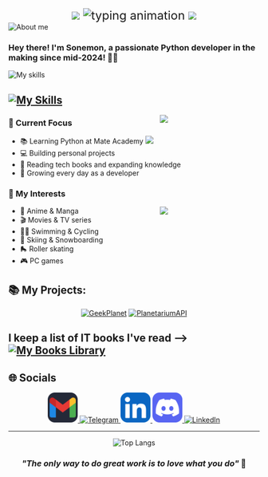 <div align="center" style="font-size: 24px;">
  <img src="https://media.giphy.com/media/VgCDAzcKvsR6OM0uWg/giphy.gif" width="50">
  <img src="https://readme-typing-svg.herokuapp.com?font=Fira+Code&size=28&duration=3000&pause=1000&color=6419fa&center=true&vCenter=true&width=500&height=70&lines=👋+Welcome+to+my+GitHub!+👨‍💻;🌆+Python+Developer+🐍;💜+Anime+and+Games+Lover+💜" alt="typing animation" />
  <img src="https://media.giphy.com/media/VgCDAzcKvsR6OM0uWg/giphy.gif" width="50">
</div>

<img src="https://p84.cooltext.com/Rendered/Cool%20Text%20-%20About%20Me%20480273514077898.png" alt="About me" width=200/>

### Hey there! I'm **Sonemon**, a passionate Python developer in the making since mid-2024! 🐍✨

<img src="https://p84.cooltext.com/Rendered/Cool%20Text%20-%20My%20skills%20480273514077898.png" alt="My skills" width=200/>

[![My Skills](https://skillicons.dev/icons?i=html,css,python,bots,django,fastapi,docker,git)](https://skillicons.dev)
--

<img align="right" src="https://media1.giphy.com/media/v1.Y2lkPTc5MGI3NjExa2h6Zzd0NjZsYzlqdWVlemlvZmt3aDE1MGpqcXRudGd0ajV1aGdsYiZlcD12MV9pbnRlcm5hbF9naWZfYnlfaWQmY3Q9Zw/XWeJDaxYa1YrK/giphy.gif" width="200"/>

### 🚀 Current Focus

- 📚 Learning Python at Mate
  Academy <img src="https://play-lh.googleusercontent.com/z-zHpsLw57zNu0mLRou3qr9wV8Q21aQJP8yYpcAl1qnGg3zm9gG1irU_LMFAUcoWmkU=w240-h480-rw" width="15">
- 💻 Building personal projects
- 📖 Reading tech books and expanding knowledge
- 🌱 Growing every day as a developer

### 🎯 My Interests

<img align="right" src="https://media.giphy.com/media/JIX9t2j0ZTN9S/giphy.gif" width="200"/>

- 🎌 Anime & Manga
- 🎬 Movies & TV series
- 🏊‍♂️ Swimming & Cycling
- 🎿 Skiing & Snowboarding
- 🛼 Roller skating
- 🎮 PC games

## 📚 My Projects:

<div align="center">

[![GeekPlanet](https://github-readme-stats.vercel.app/api/pin/?username=Sonemon&repo=GeekPlanet&theme=shades-of-purple)](https://github.com/Sonemon/GeekPlanet) [![PlanetariumAPI](https://github-readme-stats.vercel.app/api/pin/?username=Sonemon&repo=py-drf-PlanetariumAPI&theme=shades-of-purple)](https://github.com/Sonemon/py-drf-PlanetariumAPI)

</div>

## I keep a list of IT books I've read --> [![My Books Library](https://img.shields.io/badge/My_Books_Library-Click_Here-6e8efb?style=for-the-badge&logo=bookstack&logoColor=white)](books/README.md)

## 🌐 Socials

<p align="center">
  <a href="https://mail.google.com/mail/u/3/?tf=cm&fs=1&to=mrgl.pda.dev@gmail.com">
    <img src="https://github.com/tandpfun/skill-icons/raw/main/icons/Gmail-Dark.svg" width="60" alt="Email">
  </a>
  <a href="https://t.me/mrgl_dev">
    <img src="https://upload.wikimedia.org/wikipedia/commons/thumb/8/82/Telegram_logo.svg/2048px-Telegram_logo.svg.png" width="60" alt="Telegram">
  </a>
  <a href="https://www.linkedin.com/in/mrgl-mrgl-mrgl/">
    <img src="https://github.com/tandpfun/skill-icons/raw/main/icons/LinkedIn.svg" width="60" alt="LinkedIn">
  </a>
  <a href="https://discordapp.com/users/976193936261541998/">
    <img src="https://github.com/tandpfun/skill-icons/raw/main/icons/Discord.svg" width="60" alt="LinkedIn">
  </a>
  <a href="https://steamcommunity.com/id/Bankai_MRGL/">
    <img src="https://upload.wikimedia.org/wikipedia/commons/thumb/8/83/Steam_icon_logo.svg/1024px-Steam_icon_logo.svg.png" width="60" alt="LinkedIn">
  </a>
</p>

---
<div align="center">

![Top Langs](https://github-readme-stats.vercel.app/api/top-langs/?username=Sonemon&layout=compact&theme=radical)

### *"The only way to do great work is to love what you do"* 💫

</div>
